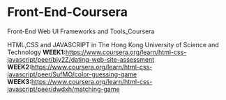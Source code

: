 # Front-End-Coursera
Front-End Web UI Frameworks and Tools_Coursera







HTML,CSS and JAVASCRIPT in The Hong Kong University of Science and Technology
<strong>WEEK1:</strong>https://www.coursera.org/learn/html-css-javascript/peer/biy2Z/dating-web-site-assessment
<strong>WEEK2:</strong>https://www.coursera.org/learn/html-css-javascript/peer/SufMO/color-guessing-game
<strong>WEEK3:</strong>https://www.coursera.org/learn/html-css-javascript/peer/dwdxh/matching-game

